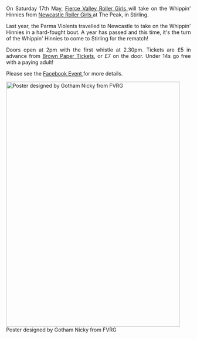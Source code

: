 <html><body><p style="text-align:justify;">On Saturday 17th May, <a title="FVRG Facebook Page" href="http://www.facebook.com/FierceValleyRG" target="_blank">Fierce Valley Roller Girls </a>will take on the Whippin' Hinnies from <a title="Newcastle Roller Girls Facebook Page" href="https://www.facebook.com/newcastlerollergirls?fref=ts" target="_blank">Newcastle Roller Girls </a>at The Peak, in Stirling.</p>
<p style="text-align:justify;">Last year, the Parma Violents travelled to Newcastle to take on the Whippin' Hinnies in a hard-fought bout. A year has passed and this time, it's the turn of the Whippin' Hinnies to come to Stirling for the rematch!</p>
<p style="text-align:justify;">Doors open at 2pm with the first whistle at 2.30pm. Tickets are £5 in advance from <a title="Buy Tickets" href="http://www.brownpapertickets.com/event/670132" target="_blank">Brown Paper Tickets</a>, or £7 on the door. Under 14s go free with a paying adult!</p>
<p style="text-align:justify;">Please see the <a title="FVRG Facebook Event" href="https://www.facebook.com/events/688155881225496/" target="_blank">Facebook Event </a>for more details.</p>


<a href="http://www.scottishrollerderbyblog.com/2014/05/1510617_777560178922503_8012496889443094198_n.jpg"><img class="size-full wp-image-3407" src="http://www.scottishrollerderbyblog.com/2014/05/1510617_777560178922503_8012496889443094198_n.jpg" alt="Poster designed by Gotham Nicky from FVRG" width="474" height="669"></a> Poster designed by Gotham Nicky from FVRG
<p style="text-align:justify;"></p></body></html>
